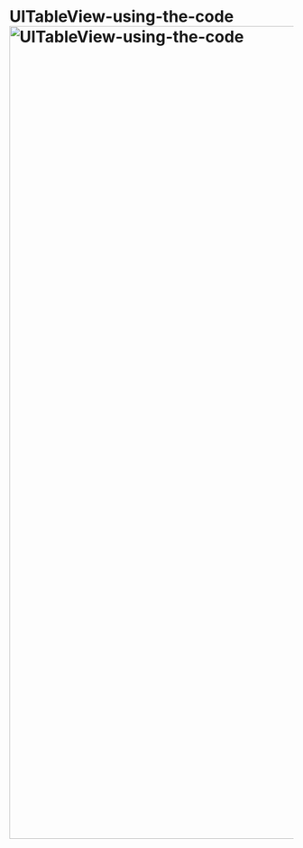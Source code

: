 # UITableView-using-the-code<img width="1440" alt="UITableView-using-the-code" src="https://user-images.githubusercontent.com/84095451/158139117-4322dd90-03a7-494b-b548-61bc22ceb53f.png">

